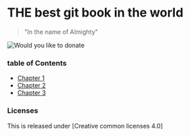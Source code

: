 # THE best git book in the world

> "In the name of Almighty" 


![Would you like to donate](http://)

### table of Contents

* [Chapter 1](Chapter1) 
* [Chapter 2](Chapter2)
* [Chapter 3](Chapter3)

### Licenses

This is released under [Creative common licenses 4.0]
